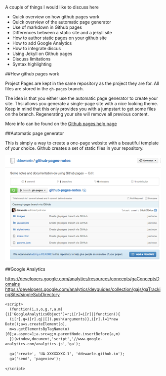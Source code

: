 A couple of things I would like to discuss here

- Quick overview on how github pages work
- Quick overview of the automatic page generator
- Use of markdown in Github pages
- Differences between a static site and a jekyll site
- How to author static pages on your github site
- How to add Google Analytics
- How to integrate discus
- Using Jekyll on Github pages
- Discuss limitations
- Syntax highlighting


##How github pages work

Project Pages are kept in the same repository as the project they are for. 
All files are stored in the `gh-pages` branch. 

The idea is that you either use the automatic page generator to create your site. Thsi allows you generate a single-page site with a nice looking theme. Keep in mind that this only provides you with a jumpstart to get some files on the branch.
Regenerating your site will remove all previous content.

More info can be found on the [Github pages help page][0]

##Automatic page generator

This is simply a way to create a one-page website with a beautiful template of your choice. Github creates a set of static files in your repository.

![Generated github site](./images/generated-site.png)

##Google Analytics

https://developers.google.com/analytics/resources/concepts/gaConceptsDomains
https://developers.google.com/analytics/devguides/collection/gajs/gaTrackingSite#singleSubDirectory

	<script>
	  (function(i,s,o,g,r,a,m){i['GoogleAnalyticsObject']=r;i[r]=i[r]||function(){
	  (i[r].q=i[r].q||[]).push(arguments)},i[r].l=1*new Date();a=s.createElement(o),
	  m=s.getElementsByTagName(o)[0];a.async=1;a.src=g;m.parentNode.insertBefore(a,m)
	  })(window,document,'script','//www.google-analytics.com/analytics.js','ga');

	  ga('create', 'UA-XXXXXXXX-1', 'ddewaele.github.io');
	  ga('send', 'pageview');

	</script>


[0]: https://help.github.com/articles/user-organization-and-project-pages
